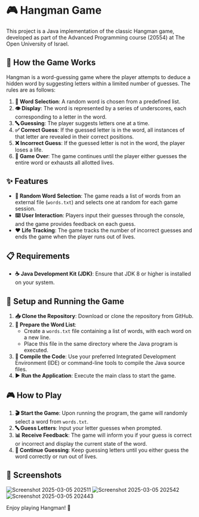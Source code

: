 # 🎮 Hangman Game

This project is a Java implementation of the classic Hangman game, developed as part of the Advanced Programming course (20554) at The Open University of Israel.

## 🎯 How the Game Works

Hangman is a word-guessing game where the player attempts to deduce a hidden word by suggesting letters within a limited number of guesses. The rules are as follows:

1. **📝 Word Selection**: A random word is chosen from a predefined list.
2. **👁️ Display**: The word is represented by a series of underscores, each corresponding to a letter in the word.
3. **🔤 Guessing**: The player suggests letters one at a time.
4. **✅ Correct Guess**: If the guessed letter is in the word, all instances of that letter are revealed in their correct positions.
5. **❌ Incorrect Guess**: If the guessed letter is not in the word, the player loses a life.
6. **🏁 Game Over**: The game continues until the player either guesses the entire word or exhausts all allotted lives.

## ✨ Features

- **🎲 Random Word Selection**: The game reads a list of words from an external file (`words.txt`) and selects one at random for each game session.
- **⌨️ User Interaction**: Players input their guesses through the console, and the game provides feedback on each guess.
- **❤️ Life Tracking**: The game tracks the number of incorrect guesses and ends the game when the player runs out of lives.

## 📋 Requirements

- **☕ Java Development Kit (JDK)**: Ensure that JDK 8 or higher is installed on your system.

## 🚀 Setup and Running the Game

1. **📥 Clone the Repository**: Download or clone the repository from GitHub.
2. **📄 Prepare the Word List**:
   - Create a `words.txt` file containing a list of words, with each word on a new line.
   - Place this file in the same directory where the Java program is executed.
3. **🔨 Compile the Code**: Use your preferred Integrated Development Environment (IDE) or command-line tools to compile the Java source files.
4. **▶️ Run the Application**: Execute the main class to start the game.

## 🎮 How to Play

1. **🎬 Start the Game**: Upon running the program, the game will randomly select a word from `words.txt`.
2. **🔤 Guess Letters**: Input your letter guesses when prompted.
3. **📊 Receive Feedback**: The game will inform you if your guess is correct or incorrect and display the current state of the word.
4. **🔄 Continue Guessing**: Keep guessing letters until you either guess the word correctly or run out of lives.

## 📸 Screenshots
![Screenshot 2025-03-05 202511](https://github.com/user-attachments/assets/916a683a-5d87-4609-b991-c4e3d6138276)
![Screenshot 2025-03-05 202542](https://github.com/user-attachments/assets/357738c4-2ee8-4fb8-b68e-32b7cca76de3)
![Screenshot 2025-03-05 202443](https://github.com/user-attachments/assets/065e3075-26d7-4cee-b19c-43a72500f2da)

Enjoy playing Hangman! 🎯
